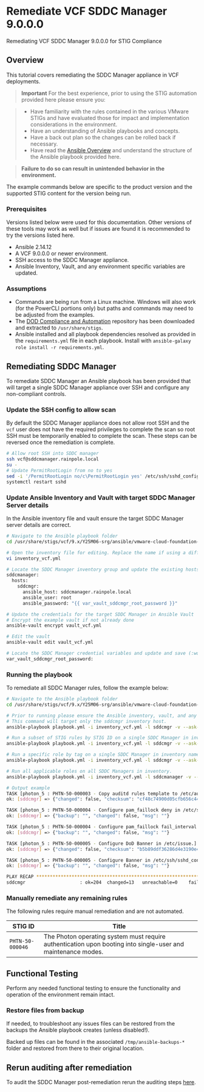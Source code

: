 # Remediate VCF SDDC Manager 9.0.0.0
Remediating VCF SDDC Manager 9.0.0.0 for STIG Compliance

## Overview
This tutorial covers remediating the SDDC Manager appliance in VCF deployments.  

> **Important** For the best experience, prior to using the STIG automation provided here please ensure you:  

> - Have familiarity with the rules contained in the various VMware STIGs and have evaluated those for impact and implementation considerations in the environment.  
> - Have an understanding of Ansible playbooks and concepts.
> - Have a back out plan so the changes can be rolled back if necessary.
> - Have read the [Ansible Overview](/docs/tutorials/cloud-foundation-9.x/ansible-playbook_overview/) and understand the structure of the Ansible playbook provided here.

> **Failure to do so can result in unintended behavior in the environment.**   

The example commands below are specific to the product version and the supported STIG content for the version being run.

### Prerequisites
Versions listed below were used for this documentation. Other versions of these tools may work as well but if issues are found it is recommended to try the versions listed here.  

* Ansible 2.14.12
* A VCF 9.0.0.0 or newer environment.
* SSH access to the SDDC Manager appliance.
* Ansible Inventory, Vault, and any environment specific variables are updated.

### Assumptions
* Commands are being run from a Linux machine. Windows will also work (for the PowerCLI portions only) but paths and commands may need to be adjusted from the examples.
* The [DOD Compliance and Automation](https://github.com/vmware/dod-compliance-and-automation) repository has been downloaded and extracted to `/usr/share/stigs`.
* Ansible installed and all playbook dependencies resolved as provided in the `requirements.yml` file in each playbook. Install with `ansible-galaxy role install -r requirements.yml`.

## Remediating SDDC Manager
To remediate SDDC Manager an Ansible playbook has been provided that will target a single SDDC Manager appliance over SSH and configure any non-compliant controls.  

### Update the SSH config to allow scan
By default the SDDC Manager appliance does not allow root SSH and the `vcf` user does not have the required privileges to complete the scan so root SSH must be temporarily enabled to complete the scan. These steps can be reversed once the remediation is complete.  

```bash
# Allow root SSH into SDDC manager
ssh vcf@sddcmanager.rainpole.local
su -
# Update PermitRootLogin from no to yes
sed -i '/PermitRootLogin no/c\PermitRootLogin yes' /etc/ssh/sshd_config
systemctl restart sshd
```

### Update Ansible Inventory and Vault with target SDDC Manager Server details
In the Ansible inventory file and vault ensure the target SDDC Manager server details are correct.

```bash
# Navigate to the Ansible playbook folder
cd /usr/share/stigs/vcf/9.x/Y25M06-srg/ansible/vmware-cloud-foundation-stig-ansible-hardening/

# Open the inventory file for editing. Replace the name if using a different inventory file for the environment.
vi inventory_vcf.yml

# Locate the SDDC Manager inventory group and update the existing hosts and add additional hosts as needed.
sddcmanager:
  hosts:
    sddcmgr:
      ansible_host: sddcmanager.rainpole.local
      ansible_user: root
      ansible_password: "{{ var_vault_sddcmgr_root_password }}"

# Update the credentials for the target SDDC Manager in Ansible Vault
# Encrypt the example vault if not already done
ansible-vault encrypt vault_vcf.yml

# Edit the vault
ansible-vault edit vault_vcf.yml

# Locate the SDDC Manager credential variables and update and save (:wq)
var_vault_sddcmgr_root_password:
```

### Running the playbook
To remediate all SDDC Manager rules, follow the example below:

```bash
# Navigate to the Ansible playbook folder
cd /usr/share/stigs/vcf/9.x/Y25M06-srg/ansible/vmware-cloud-foundation-stig-ansible-hardening/

# Prior to running please ensure the Ansible inventory, vault, and any environment specific variables are updated.  Enter the vault password when prompted.
# This command will target only the sddcmgr inventory host.
ansible-playbook playbook.yml -i inventory_vcf.yml -l sddcmgr -v --ask-vault-pass -e @vault_vcf.yml

# Run a subset of STIG rules by STIG ID on a single SDDC Manager in inventory named sddcmgr.
ansible-playbook playbook.yml -i inventory_vcf.yml -l sddcmgr -v --ask-vault-pass -e @vault_vcf.yml --tags PHTN-50-000003,PHTN-50-000005

# Run a specific role by tag on a single SDDC Manager in inventory named sddcmgr.
ansible-playbook playbook.yml -i inventory_vcf.yml -l sddcmgr -v --ask-vault-pass -e @vault_vcf.yml --tags photon

# Run all applicable roles on all SDDC Managers in inventory.
ansible-playbook playbook.yml -i inventory_vcf.yml -l sddcmanager -v --ask-vault-pass -e @vault_vcf.yml

# Output example
TASK [photon_5 : PHTN-50-000003 - Copy auditd rules template to /etc/audit/rules.d/audit.STIG.rules.] *************************************************************************************************************************
ok: [sddcmgr] => {"changed": false, "checksum": "cf48c74900d05cfb656c4454a415a902ca44f749", "dest": "/etc/audit/rules.d/audit.STIG.rules", "gid": 0, "group": "root", "mode": "0640", "owner": "root", "path": "/etc/audit/rules.d/audit.STIG.rules", "size": 4653, "state": "file", "uid": 0}

TASK [photon_5 : PHTN-50-000004 - Configure pam_faillock deny in /etc/security/faillock.conf.] ********************************************************************************************************************************
ok: [sddcmgr] => {"backup": "", "changed": false, "msg": ""}

TASK [photon_5 : PHTN-50-000004 - Configure pam_faillock fail_interval in /etc/security/faillock.conf.] ***********************************************************************************************************************
ok: [sddcmgr] => {"backup": "", "changed": false, "msg": ""}

TASK [photon_5 : PHTN-50-000005 - Configure DoD Banner in /etc/issue.] ********************************************************************************************************************************************************
ok: [sddcmgr] => {"changed": false, "checksum": "b5b89ddf36286d4e3190e401fb97622878f622ca", "dest": "/etc/issue", "gid": 0, "group": "root", "mode": "0644", "owner": "root", "path": "/etc/issue", "size": 1299, "state": "file", "uid": 0}

TASK [photon_5 : PHTN-50-000005 - Configure Banner in /etc/ssh/sshd_config.] **************************************************************************************************************************************************
ok: [sddcmgr] => {"backup": "", "changed": false, "msg": ""}

PLAY RECAP ********************************************************************************************************************************************************************************************************************
sddcmgr                    : ok=204  changed=13   unreachable=0    failed=0    skipped=65   rescued=0    ignored=0
```

### Manually remediate any remaining rules
The following rules require manual remediation and are not automated.  

| STIG ID              | Title                                                                                                                                   |
|----------------------|-----------------------------------------------------------------------------------------------------------------------------------------|
| `PHTN-50-000046`     |The Photon operating system must require authentication upon booting into single-user and maintenance modes.                             |

## Functional Testing
Perform any needed functional testing to ensure the functionality and operation of the environment remain intact.

### Restore files from backup
If needed, to troubleshoot any issues files can be restored from the backups the Ansible playbook creates (unless disabled!).  

Backed up files can be found in the associated `/tmp/ansible-backups-*` folder and restored from there to their original location.

## Rerun auditing after remediation
To audit the SDDC Manager post-remediation rerun the auditing steps [here](./audit9-sddcmgr.md).
